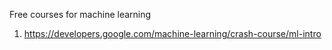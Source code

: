 Free courses for machine learning

1. https://developers.google.com/machine-learning/crash-course/ml-intro
